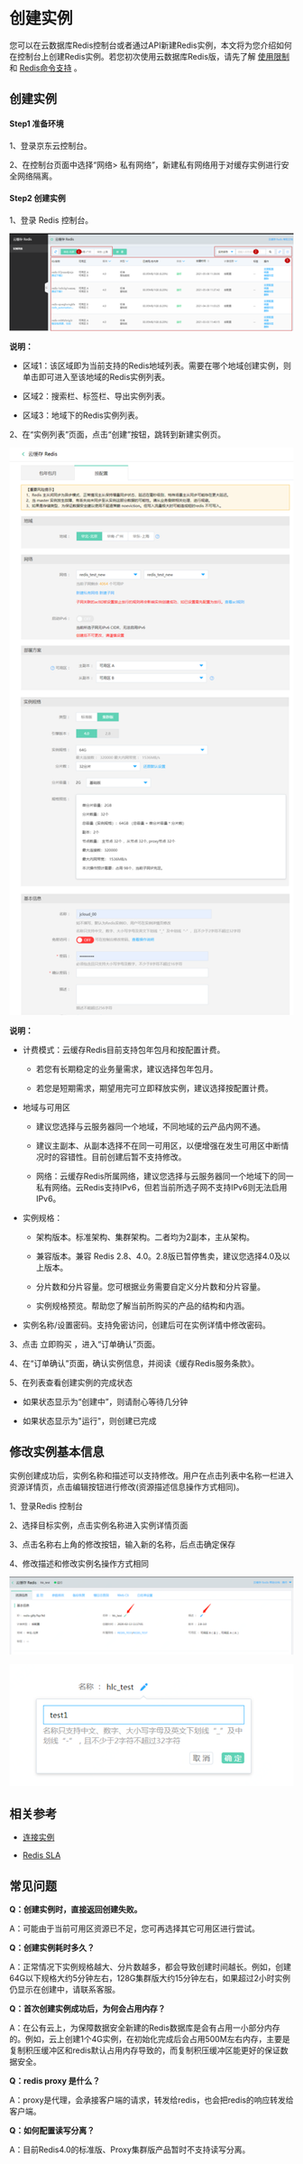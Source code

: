 # 创建实例

您可以在云数据库Redis控制台或者通过API新建Redis实例，本文将为您介绍如何在控制台上创建Redis实例。若您初次使用云数据库Redis版，请先了解 [使用限制](../Introduction/Restrictions.md)     和 [Redis命令支持](../Getting-Started/Command-Supported.md)    。

##  创建实例
####  Step1 准备环境

1、登录京东云控制台。

2、在控制台页面中选择“网络> 私有网络”，新建私有网络用于对缓存实例进行安全网络隔离。

####  Step2 创建实例

1、登录 Redis 控制台。

![](../../../../image/Redis/Create-Instance-1.png)

**说明：**

-   区域1：该区域即为当前支持的Redis地域列表。需要在哪个地域创建实例，则单击即可进入至该地域的Redis实例列表。

-   区域2：搜索栏、标签栏、导出实例列表。

-   区域3：地域下的Redis实例列表。



2、在“实例列表”页面，点击“创建”按钮，跳转到新建实例页。

![](../../../../image/Redis/Create-Instance-2.png)

**说明：**

-   计费模式：云缓存Redis目前支持包年包月和按配置计费。

    -   若您有长期稳定的业务量需求，建议选择包年包月。

    -   若您是短期需求，期望用完可立即释放实例，建议选择按配置计费。

-   地域与可用区

    -   建议您选择与云服务器同一个地域，不同地域的云产品内网不通。

    -   建议主副本、从副本选择不在同一可用区，以便增强在发生可用区中断情况时的容错性。目前创建后暂不支持修改。

    -   网络：云缓存Redis所属网络，建议您选择与云服务器同一个地域下的同一私有网络。云Redis支持IPv6，但若当前所选子网不支持IPv6则无法启用IPv6。

-   实例规格：

    -   架构版本。标准架构、集群架构。二者均为2副本，主从架构。

    -   兼容版本。兼容 Redis 2.8、4.0。2.8版已暂停售卖，建议您选择4.0及以上版本。

    -   分片数和分片容量。您可根据业务需要自定义分片数和分片容量。

    -   实例规格预览。帮助您了解当前所购买的产品的结构和内涵。

-   实例名称/设置密码。支持免密访问，创建后可在实例详情中修改密码。



3、点击 立即购买 ，进入“订单确认”页面。

4、在“订单确认”页面，确认实例信息，并阅读《缓存Redis服务条款》。

5、在列表查看创建实例的完成状态

-   如果状态显示为“创建中”，则请耐心等待几分钟

-   如果状态显示为"运行"，则创建已完成



##  修改实例基本信息

实例创建成功后，实例名称和描述可以支持修改。用户在点击列表中名称一栏进入资源详情页，点击编辑按钮进行修改(资源描述信息操作方式相同)。

1、登录Redis 控制台

2、选择目标实例，点击实例名称进入实例详情页面

3、点击名称右上角的修改按钮，输入新的名称，后点击确定保存

4、修改描述和修改实例名操作方式相同

![](../../../../image/Redis/Create-Instance-3.png)

![](../../../../image/Redis/Create-Instance-4.png)



##  相关参考

-  [连接实例](Connect-Instances.md)

-  [Redis SLA](https://docs.jdcloud.com/cn/product-service-agreement/caching-redis-service-level-agreement-sla)




##  常见问题

**Q：创建实例时，直接返回创建失败。**

A：可能由于当前可用区资源已不足，您可再选择其它可用区进行尝试。

**Q：创建实例耗时多久？**

A：正常情况下实例规格越大、分片数越多，都会导致创建时间越长。例如，创建64G以下规格大约5分钟左右，128G集群版大约15分钟左右，如果超过2小时实例仍显示在创建中，请联系客服。

**Q：首次创建实例成功后，为何会占用内存？**

A：在公有云上，为保障数据安全新建的Redis数据库是会有占用一小部分内存的。例如，云上创建1个4G实例，在初始化完成后会占用500M左右内存，主要是复制积压缓冲区和redis默认占用内存导致的，而复制积压缓冲区能更好的保证数据安全。

**Q：redis proxy 是什么？**

A：proxy是代理，会承接客户端的请求，转发给redis，也会把redis的响应转发给客户端。

**Q：如何配置读写分离？**

A：目前Redis4.0的标准版、Proxy集群版产品暂时不支持读写分离。
